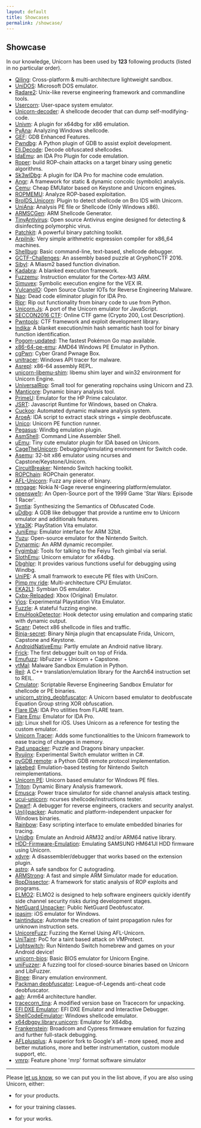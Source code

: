 ```yaml
---
layout: default
title: Showcases
permalink: /showcase/
---
```


## Showcase

In our knowledge, Unicorn has been used by **123** following products (listed in no particular order).

- [Qiling](https://qiling.io): Cross-platform & multi-architecture lightweight sandbox.
- [UniDOS](https://github.com/aquynh/unidos): Microsoft DOS emulator.
- [Radare2](https://github.com/radare/radare2): Unix-like reverse engineering framework and commandline tools.
- [Usercorn](https://github.com/lunixbochs/usercorn): User-space system emulator.
- [Unicorn-decoder](https://github.com/mothran/unicorn-decoder): A shellcode decoder that can dump self-modifying-code.
- [Univm](https://github.com/univm/univm): A plugin for x64dbg for x86 emulation.
- [PyAna](https://github.com/PyAna/PyAna): Analyzing Windows shellcode.
- [GEF](https://github.com/hugsy/gef): GDB Enhanced Features.
- [Pwndbg](https://github.com/zachriggle/pwndbg): A Python plugin of GDB to assist exploit development.
- [Eli.Decode](https://github.com/DeveloppSoft/Eli.Decode): Decode obfuscated shellcodes.
- [IdaEmu](https://github.com/36hours/idaemu): an IDA Pro Plugin for code emulation.
- [Roper](https://github.com/oblivia-simplex/roper): build ROP-chain attacks on a target binary using genetic algorithms.
- [Sk3wlDbg](https://github.com/cseagle/sk3wldbg): A plugin for IDA Pro for machine code emulation.
- [Angr](http://angr.re): A framework for static &amp; dynamic concolic (symbolic) analysis.
- [Cemu](https://github.com/hugsy/cemu): Cheap EMUlator based on Keystone and Unicorn engines.
- [ROPMEMU](https://github.com/vrtadmin/ROPMEMU): Analyze ROP-based exploitation.
- [BroIDS_Unicorn](https://github.com/Mipu94/BroIDS_Unicorn): Plugin to detect shellcode on Bro IDS with Unicorn.
- [UniAna](https://github.com/dungtv543/Dutas): Analysis PE file or Shellcode (Only Windows x86).
- [ARMSCGen](https://github.com/alexpark07/ARMSCGen): ARM Shellcode Generator.
- [TinyAntivirus](https://github.com/develbranch/TinyAntivirus): Open source Antivirus engine designed for detecting &amp; disinfecting polymorphic virus.
- [Patchkit](https://github.com/lunixbochs/patchkit): A powerful binary patching toolkit.
- [Arpilnik](https://github.com/rdbv/arpilnik): Very simple arithmetric expression compiler for x86_64 machines.
- [Shellbug](https://github.com/karttoon/shellbug): Basic command-line, text-based, shellcode debugger.
- [GCTF-Challenges](https://github.com/DISMGryphon/GCTF-Challenges/tree/master/challs/programming/forest): An assembly based puzzle at GryphonCTF 2016.
- [Sibyl](https://github.com/cea-sec/Sibyl): A Miasm2 based function divination.
- [Kadabra](https://github.com/mrphrazer/kadabra): A blanked execution framework.
- [Fuzzemu](https://github.com/cojocar/fuzzemu): Instruction emulator for the Cortex-M3 ARM.
- [Simuvex](https://github.com/angr/simuvex): Symbolic execution engine for the VEX IR.
- [VulcanoIO](http://vulcanoio.org): Open Source Cluster IOTs for Reverse Engineering Malware.
- [Nao](https://github.com/tkmru/nao): Dead code eliminator plugin for IDA Pro.
- [Ripr](https://github.com/pbiernat/ripr): Rip out functionality from binary code to use from Python.
- [Unicorn.Js](https://alexaltea.github.io/unicorn.js/): A port of the Unicorn emulator for JavaScript.
- [SECCON2016 CTF](https://github.com/SECCON/SECCON2016_online_CTF): Online CTF game (Crypto 200, Lost Description).
- [Pwntools](https://github.com/Gallopsled/pwntools): CTF framework and exploit development library.
- [Indika](https://github.com/eqv/indika): A blanket execution/min hash semantic hash tool for binary function identification.
- [Pogom-updated](https://github.com/PokeHunterProject/pogom-updated): The fastest Pokémon Go map available.
- [x86-64-pe-emu](https://github.com/asamy/x86-64-pe-emu): AMD64 Windows PE Emulator in Python.
- [cgPwn](https://github.com/0xM3R/cgPwn): Cyber Grand Pwnage Box.
- [unitracer](https://github.com/icchy/unitracer): Windows API tracer for malware.
- [Asrepl](https://github.com/enferex/asrepl): x86-64 assembly REPL.
- [unicorn-libemu-shim](https://github.com/fireeye/unicorn-libemu-shim): libemu shim layer and win32 environment for Unicorn Engine.
- [UniversalRop](https://github.com/kokjo/universalrop): Small tool for generating ropchains using Unicorn and Z3.
- [Manticore](https://github.com/trailofbits/manticore): Dynamic binary analysis tool.
- [PrimeU](https://github.com/Gigi1237/PrimeU): Emulator for the HP Prime calculator.
- [JSRT](https://github.com/tinysec/jsrt): Javascript Runtime for Windows, based on Chakra.
- [Cuckoo](https://github.com/cuckoosandbox/cuckoo): Automated dynamic malware analysis system.
- [AroeA](https://bitbucket.org/snippets/Alexander_Hanel/AroeA): IDA script to extract stack strings + simple deobfuscate.
- [Unico](https://github.com/inaz2/Unico): Unicorn PE function runner.
- [Pegasus](https://github.com/0a777h/pegasus): Windbg emulation plugin.
- [AsmShell](https://github.com/poppycompass/asmshell): Command Line Assembler Shell.
- [uEmu](https://github.com/alexhude/uEmu): Tiny cute emulator plugin for IDA based on Unicorn.
- [CageTheUnicorn](https://github.com/reswitched/CageTheUnicorn): Debugging/emulating environment for Switch code.
- [Asemu](https://github.com/Rewzilla/asemu/): 32-bit x86 emulator using ncurses and Capstone/Keystone/Unicorn.
- [CircuitBreaker](https://github.com/misson20000/CircuitBreaker): Nintendo Switch hacking toolkit.
- [ROPChain](https://github.com/kriw/ropchain): ROPChain generator.
- [AFL-Unicorn](https://github.com/njv299/afl-unicorn): Fuzz any piece of binary.
- [rengage](https://github.com/JaCzekanski/rengage): Nokia N-Gage reverse engineering platform/emulator.
- [openswe1r](https://github.com/OpenSWE1R/openswe1r): An Open-Source port of the 1999 Game 'Star Wars: Episode 1 Racer'.
- [Syntia](https://github.com/rub-sysSec/syntia): Synthesizing the Semantics of Obfuscated Code.
- [uDdbg](https://github.com/iGio90/uDdbg): A GDB like debugger that provide a runtime env to Unicorn emulator and additionals features.
- [Vita3K](https://github.com/Vita3K/Vita3K): PlayStation Vita emulator.
- [JuniEmu](https://github.com/arkup/juniEmu): Emulator interface for ARM 32bit.
- [Yuzu](https://yuzu-emu.org): Open-source emulator for the Nintendo Switch.
- [Dynarmic](https://github.com/MerryMage/dynarmic): An ARM dynamic recompiler.
- [Fygimbal](https://github.com/scanlime/fygimbal): Tools for talking to the Feiyu Tech gimbal via serial.
- [SlothEmu](https://github.com/blaquee/SlothEmu): Unicorn emulator for x64dbg.
- [Dbghlpr](https://github.com/0a777h/dbghlpr): It provides various functions useful for debugging using Windbg.
- [UniPE](https://github.com/pgarba/UniPE): A small framwork to execute PE files with UniCorn.
- [Pimp my ride](https://github.com/smuniz/pimp_my_ride): Multi-architecture CPU Emulator.
- [EKA2L1](https://github.com/bentokun/EKA2L1): Symbian OS emulator.
- [Cxbx-Reloaded](https://github.com/Cxbx-Reloaded/Cxbx-Reloaded): Xbox (Original) Emulator.
- [Vios](https://github.com/JagerDesu/vios): Experimental Playstation Vita Emulator.
- [Fuzzle](https://github.com/JeffJerseyCow/fuzzle): A stateful fuzzing engine.
- [EmuHookDetector](https://github.com/David-Reguera-Garcia-Dreg/emuhookdetector): Hook detector using emulation and comparing static with dynamic output.
- [Scanr](https://github.com/1Project/Scanr): Detect x86 shellcode in files and traffic.
- [Binja-secret](https://github.com/iGio90/binja-secret): Binary Ninja plugin that encapsulate Frida, Unicorn, Capstone and Keystone.
- [AndroidNativeEmu](https://github.com/AeonLucid/AndroidNativeEmu): Partly emulate an Android native library.
- [Frick](http://secret.re/frick): The first debugger built on top of Frida.
- [Emufuzz](https://github.com/guidovranken/emufuzz): libFuzzer + Unicorn + Capstone.
- [vtMal](https://github.com/aaaddress1/vtMal): Malware Sandbox Emulation in Python.
- [Reil](https://github.com/google/reil): A C++ translation/emulation library for the Aarch64 instruction set to REIL.
- [Cmulator](https://github.com/Coldzer0/Cmulator): Scriptable Reverse Engineering Sandbox Emulator for shellcode or PE binaries.
- [unicorn_string_deobfuscator](https://github.com/gdbinit/unicorn_string_deobfuscator): A Unicorn based emulator to deobfuscate Equation Group string XOR obfuscation.
- [Flare IDA](https://github.com/fireeye/flare-ida): IDA Pro utilities from FLARE team.
- [Flare Emu](https://github.com/fireeye/flare-emu): Emulator for IDA Pro.
- [ish](https://github.com/tbodt/ish): Linux shell for iOS. Uses Unicorn as a reference for testing the custom emulator.
- [Unicorn Tracer](https://github.com/SwitchMan92/unicorn_tracer): Adds some functionalities to the Unicorn framework to ease tracing of changes in memory.
- [Pad unpacker](https://github.com/slick1015/pad_unpacker): Puzzle and Dragons binary unpacker.
- [Ryujinx](https://github.com/Ryujinx/Ryujinx): Experimental Switch emulator written in C#.
- [pyGDB remote](https://github.com/SimonTheCoder/pyGDB_remote): a Python GDB remote protocol implementation.
- [lakebed](https://github.com/misson20000/lakebed): Emulation-based testing for Nintendo Switch reimplementations.
- [Unicorn PE](https://github.com/hzqst/unicorn_pe): Unicorn based emulator for Windows PE files.
- [Triton](https://triton.quarkslab.com): Dynamic Binary Analysis framework.
- [Emusca](https://github.com/jevinskie/emusca): Power trace simulator for side channel analysis attack testing.
- [ucui-unicorn](https://github.com/eahlstrom/ucui-unicorn): ncurses shellcode/instructions tester.
- [Dwarf](https://github.com/iGio90/Dwarf): A debugger for reverse engineers, crackers and security analyst.
- [Un{i}packer](https://github.com/unipacker/unipacker): Automatic and platform-independent unpacker for Windows binaries.
- [Rainbow](https://github.com/Ledger-Donjon/rainbow): Easy scripting interface to emulate embedded binaries for tracing.
- [Unidbg](https://github.com/zhkl0228/unidbg): Emulate an Android ARM32 and/or ARM64 native library.
- [HDD-Firmware-Emulation](https://github.com/bl4ckic3/HDD-Firmware-Emulation): Emulating SAMSUNG HM641JI HDD firmware using Unicorn.
- [xdvre](https://github.com/xdvre/xdvre): A disassembler/debugger that works based on the extension plugin.
- [astro](https://github.com/ausbin/astro): A safe sandbox for C autograding.
- [ARMStrong](https://github.com/linouxis9/ARMStrong): A fast and simple ARM Simulator made for education.
- [RopDissector](https://github.com/season-lab/ropdissector): A framework for static analysis of ROP exploits and programs.
- [ELMO2](https://github.com/bristol-sca/ELMO2): ELMO2 is designed to help software engineers quickly identify side channel security risks during development stages.
- [NetGuard Unpacker](https://github.com/Tanasittx/NetGuard-Unpacker-Public): Public NetGuard Deobfuscator.
- [ipasim](https://github.com/ipasimulator/ipasim): iOS emulator for Windows.
- [taintinduce](https://github.com/melynx/taintinduce): Automate the creation of taint propagation rules for unknown instruction sets.
- [UnicoreFuzz](https://github.com/fgsect/unicorefuzz): Fuzzing the Kernel Using AFL-Unicorn.
- [UniTaint](https://github.com/pgarba/UniTaint): PoC for a taint based attack on VMProtect.
- [Lightswitch](https://github.com/Cyuubi/Lightswitch): Run Nintendo Switch homebrew and games on your Android device!
- [unicorn-bios](https://github.com/macmade/unicorn-bios): Basic BIOS emulator for Unicorn Engine.
- [uniFuzzer](https://github.com/rk700/uniFuzzer): A fuzzing tool for closed-source binaries based on Unicorn and LibFuzzer.
- [Binee](https://github.com/carbonblack/binee): Binary emulation environment.
- [Packman deobfuscator](https://github.com/archercreat/packman-deobfuscator): League-of-Legends anti-cheat code deobfuscator.
- [aah](https://github.com/zydeco/aah): Arm64 architecture handler.
- [tracecorn_tina](https://github.com/seth1002/tracecorn_tina): A modified version base on Tracecorn for unpacking.
- [EFI DXE Emulator](https://github.com/gdbinit/efi_dxe_emulator): EFI DXE Emulator and Interactive Debugger.
- [ShellCodeEmulator](https://github.com/ohjeongwook/ShellCodeEmulator): Windows shellcode emulator.
- [x64dbgpy.library.unicorn](https://github.com/dovezp/x64dbgpy.library.unicorn): Emulator for X64dbg.
- [Frankenstein](https://github.com/seemoo-lab/frankenstein): Broadcom and Cypress firmware emulation for fuzzing and further full-stack debugging.
- [AFLplusplus](https://github.com/AFLplusplus/AFLplusplus): A superior fork to Google's afl - more speed, more and better mutations, more and better instrumentation, custom module support, etc.
- [vmrp](https://github.com/zengming00/vmrp): Feature phone 'mrp' format software simulator

---

Please [let us know](/contact/), so we can put you in the list above, if you are also using Unicorn, either:

- for your products.

- for your training classes.

- for your works.
